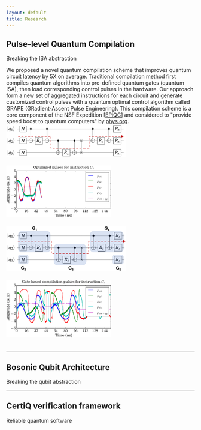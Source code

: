 ```yaml
---
layout: default
title: Research
---
```



Pulse-level Quantum Compilation
-------------------
<p id="secondarytitle"> Breaking the ISA abstraction </p> 
We proposed a novel quantum compilation scheme that improves quantum circuit latency by 5X on average. Traditional compilation method first compiles quantum algorithms into pre-defined quantum gates (quantum ISA), then load corresponding control pulses in the hardware. Our approach form a new set of aggregated instructions for each circuit and generate customized control pulses with a quantum optimal control algorithm called GRAPE (GRadient-Ascent Pulse Engineering). This compilation
scheme is a core component of the NSF Expedition [<a href="epiqc.uchicago.edu">EPiQC</a>] and considered to "provide speed boost to quantum computers" by <a href="https://phys.org/news/2019-04-boost-quantum.html">phys.org</a>. 

<img src="../assets/img/QAOA_CriticalPath.png" width="320" style="padding-bottom: 20px;">
<img src="../assets/img/qaoa_demo.png" width="280" style="padding-bottom: 20px;">
<img src="../assets/img/QAOA_Aggregated.png"  width="320" style="padding-bottom: 20px;">
<img src="../assets/img/qaoa_demo1.png" width="280" style="padding-bottom: 20px;">

* * *

Bosonic Qubit Architecture
------------------------
<p id="secondarytitle"> Breaking the qubit abstraction </p> 


***

CertiQ verification framework
-------------------------
<p id="secondarytitle"> Reliable quantum software</p> 
